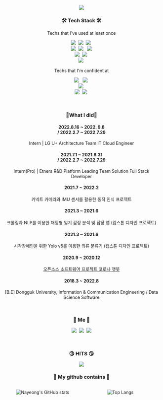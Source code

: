 <body>
<p align="center">
  <img src="https://capsule-render.vercel.app/api?type=slice&color=gradient&text=%20Nayeong<span/>Kwon%20%20&height=200&fontSize=100"/>
</p>

<h3 align="center">🛠 Tech Stack 🛠</h3>

<p align="center"> Techs that I've used at least once </p>

<p align="center">
  <img src="https://img.shields.io/badge/C-A8B9CC?style=flat-square&logo=C&logoColor=white"/></a>&nbsp 
  <img src="https://img.shields.io/badge/Java-007396?style=flat-square&logo=Java&logoColor=white"/></a>&nbsp 
  <img src="https://img.shields.io/badge/C++-00599C?style=flat-square&logo=C%2B%2B&logoColor=white"/></a>&nbsp 
  <br>
  <img src="https://img.shields.io/badge/Javascript-ffb13b?style=flat-square&logo=javascript&logoColor=white"/></a>&nbsp 
  <img src="https://img.shields.io/badge/TypeScript-3178C6?style=flat-square&logo=TypeScript&logoColor=white"/></a> &nbsp
  <img src="https://img.shields.io/badge/vue.js-4FC08D?style=flat-square&logo=vue.js&logoColor=white">
  <br>
  <img src="https://img.shields.io/badge/SpringBoot-6DB33F?style=flat-square&logo=Spring&logoColor=white"/></a>&nbsp 
  <img src="https://img.shields.io/badge/Django-092E20?style=flat-square&logo=Django&logoColor=white"/></a>&nbsp 
  <br>
  <img src="https://img.shields.io/badge/aws-333664?style=flat-square&logo=amazon-aws&logoColor=white"/></a>&nbsp 
</p>

<p align="center"> Techs that I'm confident at</p>

<p align="center">
<img src="https://img.shields.io/badge/HTML5-E34F26?style=flat-square&logo=HTML5&logoColor=white"/></a> &nbsp
  <img src="https://img.shields.io/badge/css-1572B6?style=flat-square&logo=css3&logoColor=white"/></a>&nbsp 
<br>
  <img src="https://img.shields.io/badge/Python-3766AB?style=flat-square&logo=Python&logoColor=white"/></a>&nbsp 
  <br>
    <img src="https://img.shields.io/badge/Mysql-E6B91E?style=flat-square&logo=MySql&logoColor=white"/></a>&nbsp 
    <img src="https://img.shields.io/badge/oracle-F80000?flat-square&logo=oracle&logoColor=white">&nbsp
</p>

<br>

<h3 align="center">👊What I did👊</h3>

<div align="center" style="text-align:center">
  <p align="center">
    <h4>2022.8.16 ~ 2022. 9.8 <br/>/ 2022.2.7 ~ 2022.7.29</h4> 
    Intern | LG U+ Architecture Team IT Cloud Engineer
  </p>
  
</div>

<div align="center" style="text-align:center">
  <p align="center">
    <h4>2021.7.1 ~ 2021.8.31 <br/>/ 2022.2.7 ~ 2022.7.29</h4> 
    Intern(Pro) | Etners R&D Platform Leading Team Solution Full Stack Developer
  </p>
  
</div>

<div align="center" style="text-align:center">
  <p align="center">
    <h4>2021.7 ~ 2022.2</h4> 
    키넥트 카메라와 IMU 센서를 활용한 동작 인식 프로젝트
  </p>
</div>

<div align="center" style="text-align:center">
  <p align="center">
    <h4>2021.3 ~ 2021.6</h4> 
    크롤링과 NLP를 이용한 채팅형 일기 감정 분석 및 답장 앱 (캡스톤 디자인 프로젝트)
  </p>
</div>

<div align="center" style="text-align:center">
  <p align="center">
    <h4>2021.3 ~ 2021.6</h4> 
    시각장애인을 위한 Yolo v5를 이용한 의류 분류기 (캡스톤 디자인 프로젝트)
  </p>
</div>

<div align="center" style="text-align:center">
  <p align="center">
    <h4>2020.9 ~ 2020.12</h4> 
    <a href="https://github.com/CSID-DGU/2020-2-OSSP-CP-CICE-8">오픈소스 소프트웨어 프로젝트 코로나 챗봇</a>
  </p>
</div>

<div align="center" style="text-align:center">
  <p align="center">
    <h4>2018.3 ~ 2022.8</h4> 
    [B.E] Dongguk University, Information & Communication Engineering / Data Science Software
  </p>
</div>
  
<br>


<h3 align="center"> 🧸 Me 🧸 </h3>
<p align="center">
  <a href="https://naa0.tistory.com//"><img src="https://img.shields.io/badge/My tech blog-A9BCF5?style=flat-square&logo=GitHub Sponsors&logoColor=white&link=https://naa0.tistory.com/"/></a>&nbsp
  <a href="https://www.instagram.com/naa0._.k/"><img src="https://img.shields.io/badge/Instagram-E4405F?style=flat-square&logo=Instagram&logoColor=white&link=https://www.instagram.com/naa0._.k/"/></a>&nbsp
  <a href="mailto:nyk3127@dgu.ac.kr@naver.com"><img src="https://img.shields.io/badge/Gmail-d14836?style=flat-square&logo=Gmail&logoColor=white&link=nyk3127@dgu.ac.kr"/></a>
</p>
<br>

<h3 align="center"> 😘 HITS 😘 </h3>
<p align="center">
  <a href="https://hits.seeyoufarm.com"><img src="https://hits.seeyoufarm.com/api/count/incr/badge.svg?url=https://github.com/i-zro&count_bg=%23ED6DA3&title_bg=%2386757E&icon=github.svg&icon_color=%23E1DEDE&title=hits&edge_flat=false"/></a>
</p>

<h3 align="center"> 🤔 My github contains 🤔 </h3>

<div align="center" style="display:flex">

<div style="width:50%">

![Nayeong's GitHub stats](https://github-readme-stats.vercel.app/api?username=i-zro)

</div>

<div style="width:50%">

![Top Langs](https://github-readme-stats.vercel.app/api/top-langs/?username=i-zro)
</div>
</div>
</body>

<!--stackedit_data:
eyJoaXN0b3J5IjpbMjk2MDM0MDc0LDEyODAyMTUzMiwtMTkyND
Q1OTUyMF19
-->
